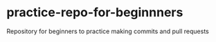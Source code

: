 # practice-repo-for-beginnners
Repository for beginners to practice making commits and pull requests
